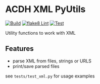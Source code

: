# ACDH XML PyUtils

[![Build](https://github.com/acdh-oeaw/acdh-xml-pyutils/actions/workflows/build_package.yml/badge.svg)](https://github.com/acdh-oeaw/acdh-xml-pyutils/actions/workflows/build_package.yml)
[![flake8 Lint](https://github.com/acdh-oeaw/acdh-xml-pyutils/actions/workflows/lint.yml/badge.svg)](https://github.com/acdh-oeaw/acdh-xml-pyutils/actions/workflows/lint.yml)
[![Test](https://github.com/acdh-oeaw/acdh-xml-pyutils/actions/workflows/test.yml/badge.svg)](https://github.com/acdh-oeaw/acdh-xml-pyutils/actions/workflows/test.yml)


Utility functions to work with XML


## Features

* parse XML from files, strings or URLS
* print/save parsed files

see `tests/test_xml.py` for usage examples
